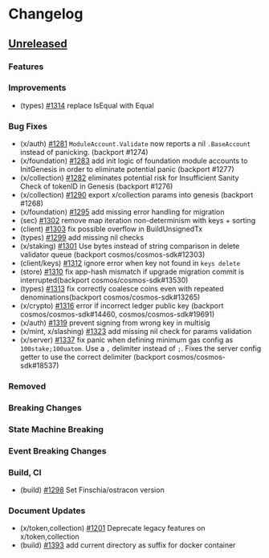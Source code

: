 <!--
Guiding Principles:

Changelogs are for humans, not machines.
There should be an entry for every single version.
The same types of changes should be grouped.
Versions and sections should be linkable.
The latest version comes first.
The release date of each version is displayed.
Mention whether you follow Semantic Versioning.

Usage:

Change log entries are to be added to the Unreleased section under the
appropriate stanza (see below). Each entry should ideally include a tag and
the Github issue reference in the following format:

* (<tag>) \#<issue-number> message

The issue numbers will later be link-ified during the release process so you do
not have to worry about including a link manually, but you can if you wish.

Types of changes (Stanzas):

"Features" for new features.
"Improvements" for changes in existing functionality.
"Deprecated" for soon-to-be removed features.
"Bug Fixes" for any bug fixes.
"Client Breaking" for breaking Protobuf, gRPC and REST routes used by end-users.
"CLI Breaking" for breaking CLI commands.
"Event Breaking" for breaking events.
"API Breaking" for breaking exported APIs used by developers building on SDK.
"State Machine Breaking" for any changes that result in a different AppState given same genesisState and txList.
Ref: https://keepachangelog.com/en/1.0.0/
-->

# Changelog

## [Unreleased](https://github.com/Finschia/finschia-sdk/compare/v0.48.1...HEAD)

### Features

### Improvements
* (types) [\#1314](https://github.com/Finschia/finschia-sdk/pull/1314) replace IsEqual with Equal

### Bug Fixes
* (x/auth) [#1281](https://github.com/Finschia/finschia-sdk/pull/1281) `ModuleAccount.Validate` now reports a nil `.BaseAccount` instead of panicking. (backport #1274)
* (x/foundation) [\#1283](https://github.com/Finschia/finschia-sdk/pull/1283) add init logic of foundation module accounts to InitGenesis in order to eliminate potential panic (backport #1277)
* (x/collection) [\#1282](https://github.com/Finschia/finschia-sdk/pull/1282) eliminates potential risk for Insufficient Sanity Check of tokenID in Genesis (backport #1276)
* (x/collection) [\#1290](https://github.com/Finschia/finschia-sdk/pull/1290) export x/collection params into genesis (backport #1268)
* (x/foundation) [\#1295](https://github.com/Finschia/finschia-sdk/pull/1295) add missing error handling for migration
* (sec) [\#1302](https://github.com/Finschia/finschia-sdk/pull/1302) remove map iteration non-determinism with keys + sorting
* (client) [\#1303](https://github.com/Finschia/finschia-sdk/pull/1303) fix possible overflow in BuildUnsignedTx 
* (types) [\#1299](https://github.com/Finschia/finschia-sdk/pull/1299) add missing nil checks
* (x/staking) [\#1301](https://github.com/Finschia/finschia-sdk/pull/1301) Use bytes instead of string comparison in delete validator queue (backport cosmos/cosmos-sdk#12303)
* (client/keys) [#1312](https://github.com/Finschia/finschia-sdk/pull/1312) ignore error when key not found in `keys delete`
* (store) [\#1310](https://github.com/Finschia/finschia-sdk/pull/1310) fix app-hash mismatch if upgrade migration commit is interrupted(backport cosmos/cosmos-sdk#13530)
* (types) [\#1313](https://github.com/Finschia/finschia-sdk/pull/1313) fix correctly coalesce coins even with repeated denominations(backport cosmos/cosmos-sdk#13265)
* (x/crypto) [\#1316](https://github.com/Finschia/finschia-sdk/pull/1316) error if incorrect ledger public key (backport cosmos/cosmos-sdk#14460, cosmos/cosmos-sdk#19691) 
* (x/auth) [#1319](https://github.com/Finschia/finschia-sdk/pull/1319) prevent signing from wrong key in multisig
* (x/mint, x/slashing) [\#1323](https://github.com/Finschia/finschia-sdk/pull/1323) add missing nil check for params validation
* (x/server) [\#1337](https://github.com/Finschia/finschia-sdk/pull/1337) fix panic when defining minimum gas config as `100stake;100uatom`. Use a `,` delimiter instead of `;`. Fixes the server config getter to use the correct delimiter (backport cosmos/cosmos-sdk#18537)

### Removed

### Breaking Changes

### State Machine Breaking

### Event Breaking Changes

### Build, CI
* (build) [#1298](https://github.com/Finschia/finschia-sdk/pull/1298) Set Finschia/ostracon version

### Document Updates
* (x/token,collection) [#1201](https://github.com/Finschia/finschia-sdk/pull/1201) Deprecate legacy features on x/token,collection
* (build) [\#1393](https://github.com/Finschia/finschia-sdk/pull/1393) add current directory as suffix for docker container